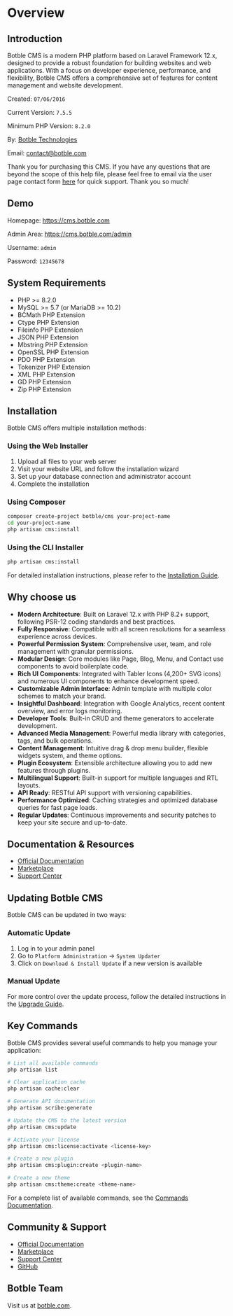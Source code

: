 # Overview

## Introduction

Botble CMS is a modern PHP platform based on Laravel Framework 12.x, designed to provide a robust foundation for building websites and web applications. With a focus on developer experience, performance, and flexibility, Botble CMS offers a comprehensive set of features for content management and website development.

Created: `07/06/2016`

Current Version: `7.5.5`

Minimum PHP Version: `8.2.0`

By: [Botble Technologies](https://botble.com)

Email: [contact@botble.com](mailto:contact@botble.com)

Thank you for purchasing this CMS. If you have any questions that are beyond the scope of this help file, please feel free to email via the user page contact form [here](https://codecanyon.net/user/botble) for quick support. Thank you so much!

## Demo

Homepage: https://cms.botble.com

Admin Area: https://cms.botble.com/admin

Username: `admin`

Password: `12345678`

## System Requirements

- PHP >= 8.2.0
- MySQL >= 5.7 (or MariaDB >= 10.2)
- BCMath PHP Extension
- Ctype PHP Extension
- Fileinfo PHP Extension
- JSON PHP Extension
- Mbstring PHP Extension
- OpenSSL PHP Extension
- PDO PHP Extension
- Tokenizer PHP Extension
- XML PHP Extension
- GD PHP Extension
- Zip PHP Extension

## Installation

Botble CMS offers multiple installation methods:

### Using the Web Installer

1. Upload all files to your web server
2. Visit your website URL and follow the installation wizard
3. Set up your database connection and administrator account
4. Complete the installation

### Using Composer

```bash
composer create-project botble/cms your-project-name
cd your-project-name
php artisan cms:install
```

### Using the CLI Installer

```bash
php artisan cms:install
```

For detailed installation instructions, please refer to the [Installation Guide](installation-web-interface.md).

## Why choose us

- **Modern Architecture**: Built on Laravel 12.x with PHP 8.2+ support, following PSR-12 coding standards and best practices.
- **Fully Responsive**: Compatible with all screen resolutions for a seamless experience across devices.
- **Powerful Permission System**: Comprehensive user, team, and role management with granular permissions.
- **Modular Design**: Core modules like Page, Blog, Menu, and Contact use components to avoid boilerplate code.
- **Rich UI Components**: Integrated with Tabler Icons (4,200+ SVG icons) and numerous UI components to enhance development speed.
- **Customizable Admin Interface**: Admin template with multiple color schemes to match your brand.
- **Insightful Dashboard**: Integration with Google Analytics, recent content overview, and error logs monitoring.
- **Developer Tools**: Built-in CRUD and theme generators to accelerate development.
- **Advanced Media Management**: Powerful media library with categories, tags, and bulk operations.
- **Content Management**: Intuitive drag & drop menu builder, flexible widgets system, and theme options.
- **Plugin Ecosystem**: Extensible architecture allowing you to add new features through plugins.
- **Multilingual Support**: Built-in support for multiple languages and RTL layouts.
- **API Ready**: RESTful API support with versioning capabilities.
- **Performance Optimized**: Caching strategies and optimized database queries for fast page loads.
- **Regular Updates**: Continuous improvements and security patches to keep your site secure and up-to-date.

## Documentation & Resources

- [Official Documentation](https://docs.botble.com/)
- [Marketplace](https://marketplace.botble.com/)
- [Support Center](https://botble.ticksy.com/)

## Updating Botble CMS

Botble CMS can be updated in two ways:

### Automatic Update
1. Log in to your admin panel
2. Go to `Platform Administration` → `System Updater`
3. Click on `Download & Install Update` if a new version is available

### Manual Update
For more control over the update process, follow the detailed instructions in the [Upgrade Guide](upgrade.md).

## Key Commands

Botble CMS provides several useful commands to help you manage your application:

```bash
# List all available commands
php artisan list

# Clear application cache
php artisan cache:clear

# Generate API documentation
php artisan scribe:generate

# Update the CMS to the latest version
php artisan cms:update

# Activate your license
php artisan cms:license:activate <license-key>

# Create a new plugin
php artisan cms:plugin:create <plugin-name>

# Create a new theme
php artisan cms:theme:create <theme-name>
```

For a complete list of available commands, see the [Commands Documentation](commands.md).

## Community & Support

- [Official Documentation](https://docs.botble.com/)
- [Marketplace](https://marketplace.botble.com/)
- [Support Center](https://botble.ticksy.com/)
- [GitHub](https://github.com/botble)

## Botble Team

Visit us at [botble.com](https://botble.com).
